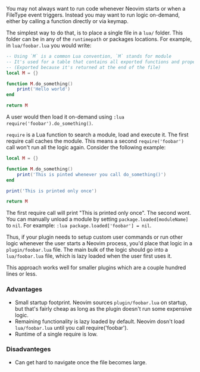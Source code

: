 
You may not always want to run code whenever Neovim starts or when a FileType event triggers. Instead you may want to run logic on-demand, either by calling a function directly or via keymap.

The simplest way to do that, is to place a single file in a `lua/` folder. This folder can be in any of the `runtimepath` or packages locations. For example, in `lua/foobar.lua` you would write:

```lua
-- Using `M` is a common Lua convention, `M` stands for module
-- It's used for a table that contains all exported functions and properties
-- (Exported because it's returned at the end of the file)
local M = {}

function M.do_something()
	print('Hello world')
end

return M
```

A user would then load it on-demand using `:lua require('foobar').do_something()`.

`require` is a Lua function to search a module, load and execute it. The first require call caches the module. This means a second `require('foobar')` call won't run all the logic again. Consider the following example:

```lua
local M = {}

function M.do_something()
	print('This is pinted whenever you call do_something()')
end

print('This is printed only once')

return M
```

The first require call will print "This is printed only once". The second wont. You can manually unload a module by setting `package.loaded[moduleName]` to `nil`. For example: `:lua package.loaded['foobar'] = nil`.

Thus, if your plugin needs to setup custom user commands or run other logic whenever the user starts a Neovim process, you'd place that logic in a `plugin/foobar.lua` file. The main bulk of the logic should go into a `lua/foobar.lua` file, which is lazy loaded when the user first uses it.

This approach works well for smaller plugins which are a couple hundred lines or less.

### Advantages

- Small startup footprint. Neovim sources `plugin/foobar.lua` on startup, but that's fairly cheap as long as the plugin doesn't run some expensive logic.
- Remaining functionality is lazy loaded by default. Neovim dosn't load `lua/foobar.lua` until you call require('foobar').
- Runtime of a single require is low.

### Disadvanteges

- Can get hard to navigate once the file becomes large.
